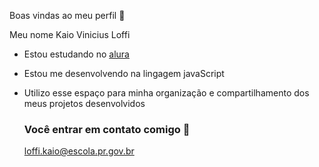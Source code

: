 Boas vindas ao meu perfil  🖤

Meu nome Kaio Vinicius Loffi

- Estou estudando no [alura](https://www.alura.com.br)
- Estou me desenvolvendo na lingagem javaScript
- Utilizo esse espaço para minha organização e compartilhamento dos meus projetos desenvolvidos

  ### Você entrar em contato comigo 🥇

  loffi.kaio@escola.pr.gov.br

  ![](
  )


  

